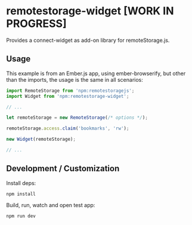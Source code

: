 # remotestorage-widget [WORK IN PROGRESS]

Provides a connect-widget as add-on library for remoteStorage.js.

## Usage

This example is from an Ember.js app, using ember-browserify, but other than
the imports, the usage is the same in all scenarios:

```js
import RemoteStorage from 'npm:remotestoragejs';
import Widget from 'npm:remotestorage-widget';

// ...

let remoteStorage = new RemoteStorage(/* options */);

remoteStorage.access.claim('bookmarks', 'rw');

new Widget(remoteStorage);

// ...
```

## Development / Customization

Install deps:

    npm install

Build, run, watch and open test app:

    npm run dev

